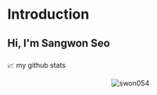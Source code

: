 # Introduction
## Hi, I'm Sangwon Seo
###
📈 my github stats

<p align="center"> <img src="https://github-readme-stats.vercel.app/api?username=swon054&show_icons=true&theme=gotham" alt="swon054" />
